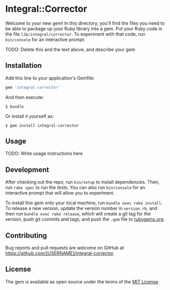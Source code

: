 # Integral::Corrector

Welcome to your new gem! In this directory, you'll find the files you need to be able to package up your Ruby library into a gem. Put your Ruby code in the file `lib/integral/corrector`. To experiment with that code, run `bin/console` for an interactive prompt.

TODO: Delete this and the text above, and describe your gem

## Installation

Add this line to your application's Gemfile:

```ruby
gem 'integral-corrector'
```

And then execute:

    $ bundle

Or install it yourself as:

    $ gem install integral-corrector

## Usage

TODO: Write usage instructions here

## Development

After checking out the repo, run `bin/setup` to install dependencies. Then, run `rake spec` to run the tests. You can also run `bin/console` for an interactive prompt that will allow you to experiment.

To install this gem onto your local machine, run `bundle exec rake install`. To release a new version, update the version number in `version.rb`, and then run `bundle exec rake release`, which will create a git tag for the version, push git commits and tags, and push the `.gem` file to [rubygems.org](https://rubygems.org).

## Contributing

Bug reports and pull requests are welcome on GitHub at https://github.com/[USERNAME]/integral-corrector.

## License

The gem is available as open source under the terms of the [MIT License](https://opensource.org/licenses/MIT).

